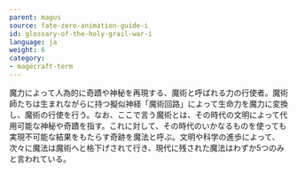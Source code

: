 ```yaml
---
parent: magus
source: fate-zero-animation-guide-i
id: glossary-of-the-holy-grail-war-i
language: ja
weight: 6
category:
- magecraft-term
---
```


魔力によって人為的に奇蹟や神秘を再現する、魔術と呼ばれる力の行使者。魔術師たちは生まれながらに持つ擬似神経「魔術回路」によって生命力を魔力に変換し、魔術の行使を行う。なお、ここで言う魔術とは、その時代の文明によって代用可能な神秘や奇蹟を指す。これに対して、その時代のいかなるものを使っても実現不可能な結果をもたらす奇跡を魔法と呼ぶ。文明や科学の進歩によって、次々に魔法は魔術へと格下げされて行き、現代に残された魔法はわずか5つのみと言われている。

